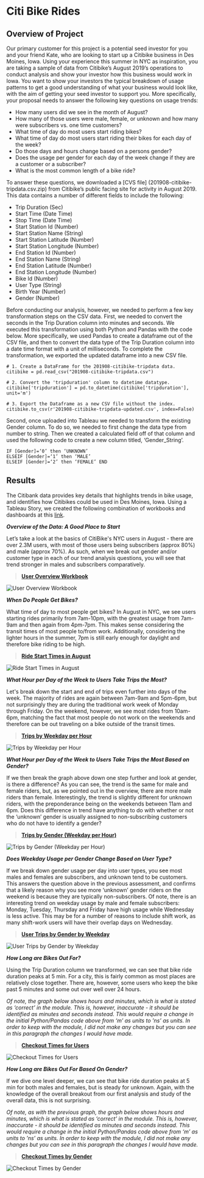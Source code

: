 # Citi Bike Rides

## Overview of Project

Our primary customer for this project is a potential seed investor for you and your friend Kate, who are looking to start up a Citibike business in Des Moines, Iowa.  Using your experience this summer in NYC as inspiration, you are taking a sample of data from Citibike’s August 2019’s operations to conduct analysis and show your investor how this business would work in Iowa.  You want to show your investors the typical breakdown of usage patterns to get a good understanding of what your business would look like, with the aim of getting your seed investor to support you.   More specifically, your proposal needs to answer the following key questions on usage trends:
- How many users did we see in the month of August?
- How many of those users were male, female, or unknown and how many were subscribers vs. one time customers?
- What time of day do most users start riding bikes?
- What time of day do most users start riding their bikes for each day of the week?
- Do those days and hours change based on a persons gender?
- Does the usage per gender for each day of the week change if they are a customer or a subscriber?
- What is the most common length of a bike ride?


To answer these questions, we downloaded a [CVS file] (201908-citibike-tripdata.csv.zip) from Citibike’s public facing site for activity in August 2019.  This data contains a number of different fields to include the following:
- Trip Duration (Sec)
- Start Time (Date Time)
- Stop Time (Date Time)
- Start Station Id (Number)
- Start Station Name (String)
- Start Station Latitude (Number)
- Start Station Longitude (Number)
- End Station Id (Number)
- End Station Name (String)
- End Station Latitude (Number)
- End Station Longitude (Number)
- Bike Id (Number)
- User Type (String)
- Birth Year (Number)
- Gender (Number)


Before conducting our analysis, however, we needed to perform a few key transformation steps on the CSV data.  First, we needed to convert the seconds in the Trip Duration column into minutes and seconds.  We executed this transformation using both Python and Pandas with the code below.  More specifically, we used Pandas to create a dataframe out of the CSV file, and then to convert the data type of the Trip Duration column into a date time format with a unit of milliseconds.  To complete the transformation, we exported the updated dataframe into a new CSV file.  

```
# 1. Create a DataFrame for the 201908-citibike-tripdata data. 
citibike = pd.read_csv("201908-citibike-tripdata.csv")

# 2. Convert the 'tripduration' column to datetime datatype.
citibike['tripduration'] = pd.to_datetime(citibike['tripduration'], unit='m')

# 3. Export the Dataframe as a new CSV file without the index.
citibike.to_csv(r'201908-citibike-tripdata-updated.csv', index=False)
```

Second, once uploaded into Tableau we needed to transform the existing Gender column.  To do so, we needed to first change the data type from number to string.  Then we created a calculated field off of that column and used the following code to create a new column titled, ‘Gender_String’.

```
IF [Gender]=‘0’ then ‘UNKNOWN’
ELSEIF [Gender]=‘1’ then ‘MALE’
ELSEIF [Gender]=‘2’ then ‘FEMALE’ END
```


## Results

The Citibank data provides key details that highlights trends in bike usage, and identifies how Citibikes could be used in Des Moines, Iowa.  Using a Tableau Story, we created the following combination of workbooks and dashboards at this [link](https://public.tableau.com/profile/marty4826#!/).  


***Overview of the Data:  A Good Place to Start***

Let’s take a look at the basics of CitiBike's NYC users in August - there are over 2.3M users, with most of those users being subscribers (approx 80%) and male (approx 70%).  As such, when we break out gender and/or customer type in each of our trend analysis questions, you will see that trend stronger in males and subscribers comparatively.     


>**[User Overview Workbook](https://public.tableau.com/profile/marty4826#!/vizhome/UserOverviewWorkbook/CitiBike)**

![User Overview Workbook](https://github.com/MaureenFromuth/bikesharing/blob/main/Overview.png)


***When Do People Get Bikes?***

What time of day to most people get bikes? In August in NYC, we see users starting rides primarily from 7am-10pm, with the greatest usage from 7am-9am and then again from 4pm-7pm.  This makes sense considering the transit times of most people to/from work.  Additionally, considering the lighter hours in the summer, 7pm is still early enough for daylight and therefore bike riding to be high.  


>**[Ride Start Times in August](https://public.tableau.com/profile/marty4826#!/vizhome/RideStartTimesinAugust/RideStartTimesinAugust)**

![Ride Start Times in August](https://github.com/MaureenFromuth/bikesharing/blob/main/Start%20Times.png)



***What Hour per Day of the Week to Users Take Trips the Most?***

Let's break down the start and end of trips even further into days of the week.  The majority of rides are again between 7am-9am and 5pm-6pm, but not surprisingly they are during the traditional work week of Monday through Friday.   On the weekend, however, we see most rides from 10am-6pm, matching the fact that most people do not work on the weekends and therefore can be out traveling on a bike outside of the transit times.

>**[Trips by Weekday per Hour](https://public.tableau.com/profile/marty4826#!/vizhome/TripsbyWeekdayperHour/TripsbyWeekdayperHour)**

![Trips by Weekday per Hour](https://github.com/MaureenFromuth/bikesharing/blob/main/Weekday%20per%20Hour.png)



***What Hour per Day of the Week to Users Take Trips the Most Based on Gender?***

If we then break the graph above down one step further and look at gender, is there a difference?  As you can see, the trend is the same for male and female riders, but, as we pointed out in the overview, there are more male riders than female.  Interestingly, the trend is slightly different for unknown riders, with the preponderance being on the weekends between 11am and 6pm.  Does this difference in trend have anything to do with whether or not the ‘unknown’ gender is usually assigned to non-subscribing customers who do not have to identify a gender?  

>**[Trips by Gender (Weekday per Hour)](https://public.tableau.com/profile/marty4826#!/vizhome/TripsbyGenderWeekdayperHour_16028153655880/TripsbyGenderWeekdayperHour)**

![Trips by Gender (Weekday per Hour)](https://github.com/MaureenFromuth/bikesharing/blob/main/Gender%20Weekday%20per%20Hour.png)



***Does Weekday Usage per Gender Change Based on User Type?***

If we break down gender usage per day into user types, you see most males and females are subscribers, and unknown tend to be customers.  This answers the question above in the previous assessment, and confirms that a likely reason why you see more ‘unknown’ gender riders on the weekend is because they are typically non-subscribers.  Of note, there is an interesting trend on weekday usage by male and female subscribers: Monday, Tuesday, Thursday and Friday have high usage while Wednesday is less active.  This may be for a number of reasons to include shift work, as many shift-work users will have their overlap days on Wednesday.  


>**[User Trips by Gender by Weekday](https://public.tableau.com/profile/marty4826#!/vizhome/UserTripsbyGenderbyWeekday_16028155069180/UserTripsbyGenderbyWeekday)**

![User Trips by Gender by Weekday](https://github.com/MaureenFromuth/bikesharing/blob/main/Gender%20by%20Weekday.png)



***How Long are Bikes Out For?***

Using the Trip Duration column we transformed, we can see that bike ride duration peaks at 5 min.  For a city, this is fairly common as most places are relatively close together.  There are, however, some users who keep the bike past 5 minutes and some out over well over 24 hours.  

*Of note, the graph below shows hours and minutes, which is what is stated as ‘correct’ in the module.  This is, however, inaccurate - it should be identified as minutes and seconds instead.  This would require a change in the initial Python/Pandas code above from ‘m’ as units to ’ns’ as units.  In order to keep with the module, I did not make any changes but you can see in this paragraph the changes I would have made.* 


>**[Checkout Times for Users](https://public.tableau.com/profile/marty4826#!/vizhome/CheckoutTimesforUsers_16028148200070/CheckoutTimesforUsers)**

![Checkout Times for Users](https://github.com/MaureenFromuth/bikesharing/blob/main/Checkout%20Times.png)



***How Long are Bikes Out For Based On Gender?***

If we dive one level deeper, we can see that bike ride duration peaks at 5 min for both males and females, but is steady for unknown.  Again, with the knowledge of the overall breakout from our first analysis and study of the overall data, this is not surprising.  

*Of note, as with the previous graph, the graph below shows hours and minutes, which is what is stated as ‘correct’ in the module.  This is, however, inaccurate - it should be identified as minutes and seconds instead.  This would require a change in the initial Python/Pandas code above from ‘m’ as units to ’ns’ as units.  In order to keep with the module, I did not make any changes but you can see in this paragraph the changes I would have made.* 


>**[Checkout Times by Gender](https://public.tableau.com/profile/marty4826#!/vizhome/CheckoutTimesforUsers_16028148200070/CheckoutTimesforUsers)**

![Checkout Times by Gender](https://github.com/MaureenFromuth/bikesharing/blob/main/Checkout%20Times%20by%20Gender.png)



